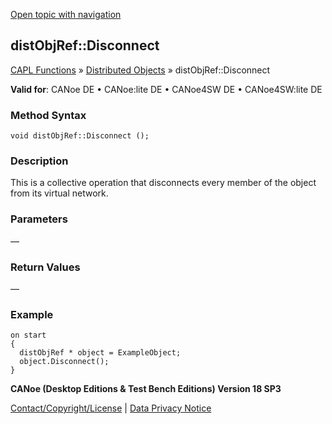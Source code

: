 [Open topic with navigation](../../../../../CANoeDEFamily.htm#Topics/CAPLFunctions/DistributedObjects/Methods/CAPLfunctiondistObjRefDisconnect.md)

## distObjRef::Disconnect

[CAPL Functions](../../CAPLfunctions.md) » [Distributed Objects](../CAPLfunctionsDOOverview.md) » distObjRef::Disconnect

**Valid for**: CANoe DE • CANoe:lite DE • CANoe4SW DE • CANoe4SW:lite DE

### Method Syntax

```plaintext
void distObjRef::Disconnect ();
```

### Description

This is a collective operation that disconnects every member of the object from its virtual network.

### Parameters

—

### Return Values

—

### Example

```plaintext
on start
{
  distObjRef * object = ExampleObject;
  object.Disconnect();
}
```

**CANoe (Desktop Editions & Test Bench Editions) Version 18 SP3**

[Contact/Copyright/License](../../../Shared/ContactCopyrightLicense.md) | [Data Privacy Notice](https://www.vector.com/int/en/company/get-info/privacy-policy/)
